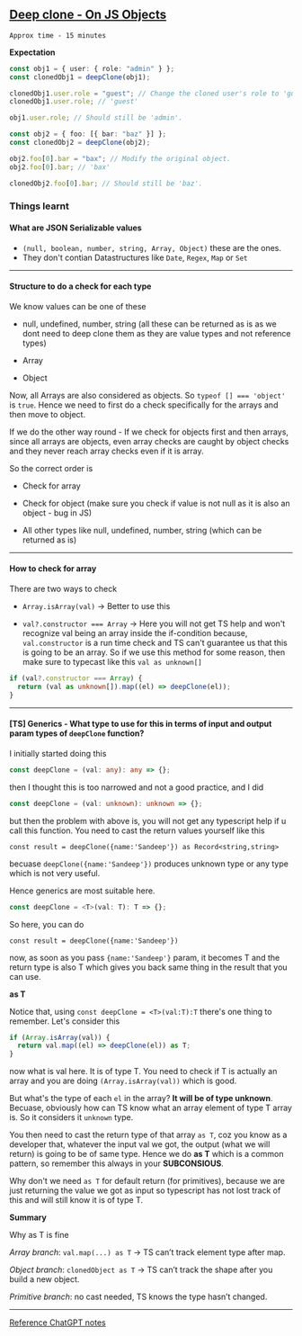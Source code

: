 ## [Deep clone - On JS Objects](https://www.greatfrontend.com/interviews/study/lodash/questions/javascript/deep-clone)

`Approx time - 15 minutes`

**Expectation**

```ts
const obj1 = { user: { role: "admin" } };
const clonedObj1 = deepClone(obj1);

clonedObj1.user.role = "guest"; // Change the cloned user's role to 'guest'.
clonedObj1.user.role; // 'guest'

obj1.user.role; // Should still be 'admin'.

const obj2 = { foo: [{ bar: "baz" }] };
const clonedObj2 = deepClone(obj2);

obj2.foo[0].bar = "bax"; // Modify the original object.
obj2.foo[0].bar; // 'bax'

clonedObj2.foo[0].bar; // Should still be 'baz'.
```

### Things learnt

#### What are JSON Serializable values

- `(null, boolean, number, string, Array, Object)` these are the ones.
- They don't contian Datastructures like `Date`, `Regex`, `Map` or `Set`

---

#### Structure to do a check for each type

We know values can be one of these

- null, undefined, number, string (all these can be returned as is as we dont need to deep clone them as they are value types and not reference types)

- Array

- Object

Now, all Arrays are also considered as objects. So `typeof [] === 'object'` is `true`. Hence we need to first do a check specifically for the arrays and then move to object.

If we do the other way round - If we check for objects first and then arrays, since all arrays are objects, even array checks are caught by object checks and they never reach array checks even if it is array.

So the correct order is

- Check for array

- Check for object (make sure you check if value is not null as it is also an object - bug in JS)

- All other types like null, undefined, number, string (which can be returned as is)

---

#### How to check for array

There are two ways to check

- `Array.isArray(val)` -> Better to use this

- `val?.constructor === Array` -> Here you will not get TS help and won't recognize val being an array inside the if-condition because, `val.constructor` is a run time check and TS can't guarantee us that this is going to be an array. So if we use this method for some reason, then make sure to typecast like this `val as unknown[]`

```ts
if (val?.constructor === Array) {
  return (val as unknown[]).map((el) => deepClone(el));
}
```

---

#### [TS] Generics - What type to use for this in terms of input and output param types of `deepClone` function?

I initially started doing this

```ts
const deepClone = (val: any): any => {};
```

then I thought this is too narrowed and not a good practice, and I did

```ts
const deepClone = (val: unknown): unknown => {};
```

but then the problem with above is, you will not get any typescript help if u call this function. You need to cast the return values yourself like this

`const result = deepClone({name:'Sandeep'}) as Record<string,string>`

becuase `deepClone({name:'Sandeep'})` produces unknown type or any type which is not very useful.

Hence generics are most suitable here.

```ts
const deepClone = <T>(val: T): T => {};
```

So here, you can do

`const result = deepClone({name:'Sandeep'})`

now, as soon as you pass `{name:'Sandeep'}` param, it becomes T and the return type is also T which gives you back same thing in the result that you can use.

**as T**

Notice that, using `const deepClone = <T>(val:T):T` there's one thing to remember. Let's consider this

```ts
if (Array.isArray(val)) {
  return val.map((el) => deepClone(el)) as T;
}
```

now what is val here. It is of type T. You need to check if T is actually an array and you are doing `(Array.isArray(val))` which is good.

But what's the type of each `el` in the array? **It will be of type unknown**. Becuase, obviously how can TS know what an array element of type T array is. So it considers it `unknown` type.

You then need to cast the return type of that array `as T`, coz you know as a developer that, whatever the input val we got, the output (what we will return) is going to be of same type. Hence we do **as T** which is a common pattern, so remember this always in your **SUBCONSIOUS**.

Why don't we need `as T` for default return (for primitives), because we are just returning the value we got as input so typescript has not lost track of this and will still know it is of type T.

**Summary**

Why as T is fine

_Array branch_: `val.map(...) as T` → TS can’t track element type after map.

_Object branch_: `clonedObject as T` → TS can’t track the shape after you build a new object.

_Primitive branch_: no cast needed, TS knows the type hasn’t changed.

---

[Reference ChatGPT notes](https://chatgpt.com/share/68cf3a5d-1328-800b-af92-537579e9ed7a)

